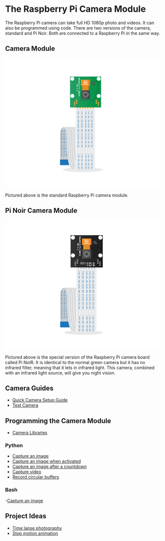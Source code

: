 # The Raspberry Pi Camera Module

The Raspberry Pi camera can take full HD 1080p photo and videos. It can also be programmed using code. There are two versions of the camera, standard and Pi Noir. Both are connected to a Raspberry Pi in the same way.

## Camera Module 
![](images/Camera_Module.png)

Pictured above is the standard Raspberry Pi camera module.

## Pi Noir Camera Module
![](images/camera-noir.png)

Pictured above is the special version of the Raspberry Pi camera board called Pi NoIR. It is identical to the normal green camera but it has no infrared filter, meaning that it lets in infrared light. This camera, combined with an infrared light source, will give you night vision. 

## Camera Guides
- [Quick Camera Setup Guide](quick-camera-setup.md)
- [Test Camera](test-camera.md)

## Programming the Camera Module
- [Camera Libraries](cam-libraries.md)

### Python
- [Capture an image](capture-python.md)
- [Capture an image when activated](activated-capture-python.md)
- [Capture an image after a countdown](countdown-capture-python.md)
- [Capture video](camcorders-python.md)
- [Record circular buffers](circular-buffers.md)

### Bash
-[Capture an image](capture-bash.md)

## Project Ideas
- [Time lapse photography](time-lapse.md)
- [Stop motion animation](stop-motion-animation.md)

